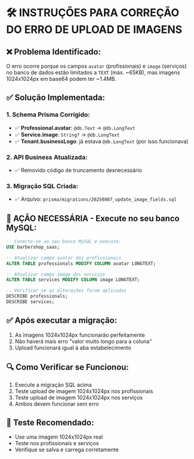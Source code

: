 # 🛠️ INSTRUÇÕES PARA CORREÇÃO DO ERRO DE UPLOAD DE IMAGENS

## ❌ Problema Identificado:
O erro ocorre porque os campos `avatar` (profissionais) e `image` (serviços) no banco de dados estão limitados a `TEXT` (máx. ~65KB), mas imagens 1024x1024px em base64 podem ter ~1.4MB.

## ✅ Solução Implementada:

### 1. Schema Prisma Corrigido:
- ✅ **Professional.avatar**: `@db.Text` → `@db.LongText`
- ✅ **Service.image**: `String?` → `@db.LongText`
- ✅ **Tenant.businessLogo**: já estava `@db.LongText` (por isso funcionava)

### 2. API Business Atualizada:
- ✅ Removido código de truncamento desnecessário

### 3. Migração SQL Criada:
- ✅ Arquivo: `prisma/migrations/20250807_update_image_fields.sql`

## 🚨 AÇÃO NECESSÁRIA - Execute no seu banco MySQL:

```sql
-- Conecte-se ao seu banco MySQL e execute:
USE barbershop_saas;

-- Atualizar campo avatar dos profissionais
ALTER TABLE professionals MODIFY COLUMN avatar LONGTEXT;

-- Atualizar campo image dos serviços  
ALTER TABLE services MODIFY COLUMN image LONGTEXT;

-- Verificar se as alterações foram aplicadas
DESCRIBE professionals;
DESCRIBE services;
```

## ✅ Após executar a migração:
1. As imagens 1024x1024px funcionarão perfeitamente
2. Não haverá mais erro "valor muito longo para a coluna"
3. Upload funcionará igual à aba estabelecimento

## 🔍 Como Verificar se Funcionou:
1. Execute a migração SQL acima
2. Teste upload de imagem 1024x1024px nos profissionais
3. Teste upload de imagem 1024x1024px nos serviços
4. Ambos devem funcionar sem erro

## 📱 Teste Recomendado:
- Use uma imagem 1024x1024px real
- Teste nos profissionais e serviços
- Verifique se salva e carrega corretamente
